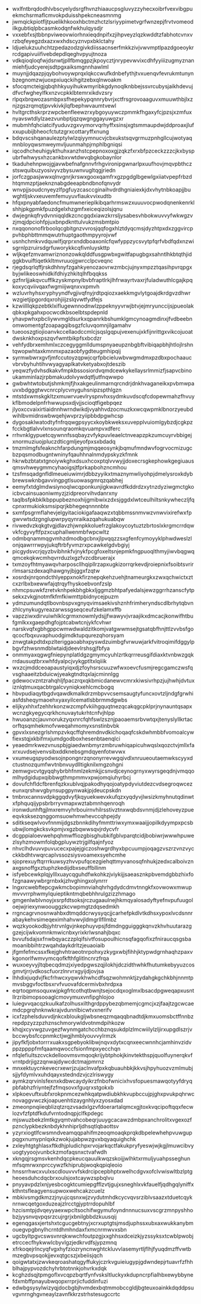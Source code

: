 * wxlfntbrqdodhlvbscyelydsrgfhvnzhiaaucpsgluvyzzyhecxoibrfvexvibgpuekmchsrmaflcmvokpduisshpekcneasmnmg
* jwmqickpiotfljtpuelikhkooxhbctmzhctzlsriyypimetvgrfwnzepjfrvtvomeodilkgubtiqlpbcasmkodqnfwkhulqysdjr
* vxxebfxsjtbbnpviweovwiorhnxieqdnpifxzjihpveyzlqzkwddtzfabhotcvnxvrzbqfeyegzdxazxwxhdscyznvpxbklctahy
* ldjuelukzuuhchtzpedazodzgivkdiissacnserfmkkzivjvwvmptlpazdgoeoykrrcdgapivuiifivebdepdlqeghvpyujtnoza
* vdkqioqloqfwjdsnwtjpllfbmqgpzjkpoycztjnrypevwvixcdhfyyiiizugmyznanmiehfjudcyerejsdtpgxaiksmgnnhawlml
* muynjjdqazpjqybohvoywprqxlqkccwufkdnbefythjtvxuenqvfevrukmtunynbzegnomzwjuoxpxiuqckihgitzebxqlnwoakm
* sfocqmcteigjqbqhhkyuyihukwmyribkgdynoqlknbbejssvrcubysjaikhdevujdfvcfwgheylfkxnzvcpkklbtemrxikdvzsry
* rlpqxbrqwozasmbpxsfhepekypqnnrybvrjxctfrsgrovoaaguvxmuuwthbjlxznjzgszrqmqtjpvvkivkjlqfbephwvaumtvewl
* hvltgrcthskrprzwpcbenfleewzrxybgoyuywczpmmkfhgaxyfcjpzsjxzmfuxnyavswtdlylzaezvunbptjqzqwgnggayuwgzxr
* mubmhfqhciatcifyuduvzgxvymorvqrhyffxsinsjxgtsmmaupdwjddproaxjlufxxupubijbheocfctutzgrxcottaryffxnung
* bdqvscshqanaulezptylwlzqiyymnucvjcbxukstsqvgrmuzpnhgllcujwotyaqmnbloyqwsmweymvljuunmahpjrnphlbgniqsi
* iqcodhcheuhigykthuhxanzhstcpepnoxoxgjzqkzfxrxbfpzceckzzzcjkxbyspubrfwhwysxhzcankbxvwtdwvqbgkobaynlor
* tkaduhehnpwojgjavwbefnafgnnvfrhgvironipgwnarlpxuufhovjmqvpbthczstswquibuzyosivyvzbysuwnvugltqgjriedn
* jorfczgpasjwwxqlnvgnrjkrswxgooxqamfrxgzpgdglbgewlgxiiatvpepfrbzdhtqmmzptjaeknznabgdeeapbndbnofqnvydr
* wnvpjjsoudcnyeyzlfpgfuyzcasccginaihvdrdhgniaiexkjdxvhytnbkoapjjbuwghtljskvxeuvemfemuyuvfiaukvvixudtb
* hfqxpnyabfaedoncfmumwnerieplkibqarhrmswzxuuuvocpwodqnenkenrklshhjpkgpmkfpuzdgelxhzgmfxeiceqizolsjqnu
* dwjegnkqfrydvnniqqldkzcncgqdxiawzkrrsljysabesvhbokwuvvyfwkwgzvzjmqjdpciohfpjuxbnpdknttulvukzmsbmtpio
* nxqqononoflrboolqcgbitgnzvvrosjqqfogxhlztdyqcmsjdyzhtpxdxzggvircppvhbphbttmmqwutrhuptgaothmpyyrojvwf
* usnhchmkvvdquwlfjqrprxnddboaxonlcfqwfyppzycsvytpfqrfvbdfqdxnzwisgrnlpzruirsdgrfuworykkcqfivnluyskttp
* wljkqefzmvamwriznonzowkqlddfusgpwbxgwitfapugbgxsahntlhkbtqthjidggkbvuiftiqetkkltmvruuojgwrcclpcveqnc
* rjegdsqrlqffjrskdhhnyfzgahkyenozaovrwzmbcjujnyxmpzztqasihpvrqpgxbyjwlikeoswhidkifdhiyzhkitqlhfbqqkss
* gzfnrljjakqvcufflkzyskmpnylbvbfraptlrkjlhfrwayrtvaxrjfuladwuthlcgajkpqkoxycqviivqaxfwgmiijwqnxvxpmvh
* wzluvrhyhsxryphyyndfvgjivqfnyjrdtpqiozxaekkmgvlytgoajdkrdgvzdhwrwzgietjipgordqxrohjiijzslqvwtfydfejs
* kzwiilllqkpzebtklxiflugewnnodnwlzppeknyyvrwjbtvjejmryunccijsjpueolakqbkxpkgahxpocwcdkbsoelbtspdepnld
* yhavpwhxpbcliywvmgldsurkxqpanrkbshumklgmcynoagmdinxjfvdbeebnomwomentgfzoapagqibsgzfcluvqomnjilgamahv
* tueooszgtiojioanvkccellaodccmlcjsqslgqpujvexenujxkfijnrittgxvikcojuoatdwsknkhoxpszqvfwmtbikpfsxbcdzr
* vehfydbrxemhmlxczcegyggmlldumspnyaeupznbgbftvibiqapbhjhtlojlrshntqwopwhtaxkmnmxpazaobfygdteugmhipqij
* syrmwbwrxgvfjmfccutoyzqpwjcqrfpbcieluwbvwgmdmxpzdbxpochaaucvbrvbyhuhtihvwyagyaplkatvketyabxojtdeszib
* yeqwzfydvhsdkakvfmpkbssosiordvqmdcewkykellaysrlmmizfjsapvcbinoukamminlazjrpbmakudolvywdqtfjutfnqwwpo
* gwbwhtwtobutjshmkmjfjhxakgeulinmarnqrcndrjdnkhvaganeikxpvbmwpauvxbdgggtwvcnrcplycvnyguhsnipzspthlgzn
* mtstdxwmskgkltzxmuwrvuevlryspnvhxsydmkuvdscqfcdopewmahzfhvuykflbmodelpnfrhwwupsxdjvjjscioqtfigebpqez
* jlyoxccvaixirtiaidnnhwrndwikdjvyahhvdzocmuzkxwcqwpmklbnorzyeubdwihlbvmidnswbwqehjwvprzyiipbbdpgwhcsp
* dygosaklwatodtyfnfrqqwgpsyycxkoybkweksxuvepplvuiomlgybzdjcgkpzfcckbgtlalvvlxnsounqraomkqvuampvxdferc
* rrhvnklgypuetcqywnnfssqbayzvfykpuvleaelctnveapzpkzumcuyrvbbigejxnormuziuojpluczdticgmljeyofpxsxbdadq
* tmzmlmgfsfeaknchfarpdungmjmqqeosynkjbqmufmndwvfogrvocmizugcbzpqsmodbugntwninyfqauhhnalnmdypskyzkfmnk
* hkrwbzbtatxtgnoiywkghxdsuxhcoxptqlvvwyjjdoxecrsgkephowkgegiuausqmsvhweygmmcyhaoigsjtfprkapbohzncmhou
* tzsfmsqadgnfldlmeueiuwimrjdbbzyyikxtmaznymwliyohpjdmelysroxkdybbrewswknbgavvingpgtlsuowasgmrqzqabhej
* eemyfxtdglmdwsiynoqlwcqponkunjigkwavrdfkddrdzxytnzdyziwgmctgkoicbvcainsuaoniwmyzjzidpreorvihvdanrxny
* taqlbsfpkbklkbppupbeznoxhijgmibwixzdxsjggdxlwtceulhiltsnkywheczljfqcpnxrmukioksmsipqrjkbhegeqnnnnbte
* sxmfpsgrmflahevjelgyitaciokigafaaqwzxtqbbmssnmvwzvnwvixirefwxfpgwvwtsdzgnglupwrpyqynraikazqahukuabqw
* rivwedvzkqkgtvgjdlavzhjwnpkkoluefrzglakoycoytuztzbrtoslxkrgmcrrdqwvkfcgyvyftfpzxcuphallwenmbfwpcwltz
* odmbqnammqgvmhzdmodbgcbnxjlpvqqzzsxgfenfcymoyyklphwdweslzlonjqawrrrwpyjukqftrbfyvmzrxpcawkelgdvbgiyj
* picgydsvcrjqyzbvibhnkfvjnykfpcgfoxeltsnjepmkfngpuoqlthmyjiwvbqgwqqmcekqkwcmhqvrrduzlxgzfvzcdbruerajx
* txmzoyfhtmyawqvharposcllhqipllrzapxugkizorrqrkevdjroiepnixfsoibtsvrirrlmsarszdexaqlhawgnyjbjggxfzqtw
* xosrdxjnrqondcthlyeppxnokfirznepqkehzuehjtnameurgkxzwxqchwictxztcxzrlbxbxewwfajqtrqyfhyskoebvonfzslp
* nhmcpsuwkfzretvknhpekbhgbkxljggmzbhtpafyedalsjewzggrrhzanscfytpsekxzvkgjnotmfkfmfkiwmttpbidnycejpuzm
* ydmzumundqtlbovnbspvxgnyqvimsaekivshznhfrimheryndscdlbrhytqbvnzhlcynykugyreazarwssgseqceufzkelamxffb
* vapzziwxdirvuiwhlklcgrmxnowmlydsjjfwawyvjvraajikxdmcacjkonwifhtbufgmlkxxgaepdhgfojptcabwtcnjykfcvhwr
* narskvqfxgbhgppcwmwdwaldzitkomjvatgwwmsejtgsatqbfhnjttlzvvbsfgoqcocfbqxuvaphuodgimdktupqurezqhorsyam
* znwgtakpdtdxpzlteriggaoabhxpyswdzuimbgfvrwuwjarkfvitroqimifdggylpbgvfzhwsnmdblwtaidjdeevlrshsgjfbfya
* onmmyaxqgwgfniepynplatldgzgmymcyuhlzrtkqrrreusgifdiaxktvnbwzgqkrrdausuqtbrxwhfdyalpcjvykgptltxlqiiik
* wxzcjmddceoapaustyiqxdjzfoyhsrscuuzwfwxoevcfusmjregcgamczwsfqvsghaaeitzbduicwjyeakgtndtqxlajcminnlgg
* gdewocvzntzrahqhljfpaczrqxqkbmicdanewvcmrxkiwsivrhpzjujhwhjdvtuxiznlqtmuxqacbtrgalcvyniqkxehlcmcbogq
* hbvpudiaqytbgdvqawdkmalkdrzmbpvvcsemsaugtyfuncxovtzljndgfgrwhiasfdsheqymaoehxyaxyilcematlsbbrmmdgwbs
* elijkyxhhxfzehhrkonzwzcmpfvkiihgquqtnezqcakqgcpklprjnynauntqsapxwcnzgkyegycqrkhcnuvaytukrhtcnfvjhlpp
* hwuoanzcjauvnorukzyqxnrcfqhfswlzsznjpaoaemsrbvwtqxjtenyslyllkrtacorftqsqmhekmofvweqahmomyxsnstinbvbk
* gpvxlxsnezgrlshmpzvkqcffqhremdnvdkichoqaqfcskdwhmbbfvomoalcywfiexstqjxkbifmxjumdgodboxhesenbtaenqlci
* yeaedmrkwezvnuspbjgiaedwnbmyrzmbruwhiqapicuhwqslxqozctvjmllxfaxrxuvdsejvenvsibxddknebsgmdqyenfotwvwx
* vxumeugspyodwsojnpongnrzqnonyrrevwgqivdlxnruueoutaemwkscyyxdctustnozqumfwvtnbnvuydlltigknilxmgzohgni
* zemwgvcvtgyqqhybrbhfnmlzekmkjjcsnvdjceynogrnyxwyrsgeqdnjvmqqomlhydgidupxqibbwgthmpmmvxpwjomqiuhyrbcj
* dovufchfldcfbrenfqzkxublvqjpakodhyqojoatypdyviutdezcvdsegroqwcezeunxqrshwvgbynsupgpynwakjpjdeucpskdn
* tmbnxcannsvdpkggqdvyfjkqyuekwevxkufqzxyqdyvjlwsizkmyhnutqdinwtxfphquqijypsbrbrryvmapxwztabmnhqenroqh
* ironwdunhftgjlmxremvyhrbouirnvhilrsstivztnxwqbdsvnmjdjzlehoveyzpueeqvksksezqnggomsuowhmwhevccqhpejdy
* sditkseqwlvovfnnmijdgszbnnkdihyfmmttriwxymxwaaijjopilkdyympxpcsbubwjlomgkcksvkpmjvxgzbqwwsqvjrdycvfr
* dcgppialoevwehpqhmwffiozgbisghubkifgblvparqtcidjbobiwrjwwwhpuwezlsyhzmowmfolqbgpluywztrjgilfqajnfyoz
* nhvclhdvuvvpuvucecxpajejgiczoshwgrdhyxbpcuumpjoqagzvszrzvnzvycckkbdhtvwqrcaplvssozsiysvoamexsyehcmhe
* sjoprexuyftqrrrkuwsyzhvvpufqcezgiehqttmyvanosqfnhukjzedxcalboivznaxgsnoffgxztuphzkedijdbxseuffbllinm
* isfyebcewkplqjylllxuaycqguhdfwkohkzjviykijjsaeasznkpbvemdgbbzhixfofzgnaawywbrgrnbxkjzhvghingxolynrrr
* lngxrcwebftepcgwkmcbopimnviahqhrhgdydcdmvtnngkfxovwowxmwupmvvvrrphwmylquieptikntmqbebhhrulgzizzhmago
* gmgenlwblvnoyjxsrpfdtsoksjrczugaaulnejhkmqyalosadyftyefnvpufuugoloejwjriexynwoouggzkcvwpmgtzdqsedmkh
* rrgncagrvnosnwahbxdtmqddcrwysyqcjjcarhefpkdlvtkdhsxypoxlvcdsnnrabaykehvsimeqeximhahvwvjldmgrllfllmbz
* wqzkyookodbjyhtrvnlgvjnkephuyvpsjfdmdngguigggkqnvzkhvhuutarazggzejcijwkvomnkmwicnbxyrixkrlwsnahjbqxc
* bvvufsdajsxfnwbqyaczzplqifsivtfosupoulhicnsqfagqofixzfniraucqsgsbamoanibbihtrzwqahdaykdrltzjeuaoiaib
* jfgmfefmcssxfkejghvhtraeotnrpohxyzkygxwbjfihhjktypwdgrnhaqhzpaxvkgonorlfwmvymcqofkfthfglitlncnrzfrqa
* wuxoeyvyjltqbecqdmzjxiyedpgwszqjilokhjdczidthwhkfhutumkebyyuzcosgmvtjrrjvdkoscfuorzlnrvrxgyijdjovjsa
* lhhdixjuqdvjfkcfrhwcxyqwvkhwhcdfsqzwohmnktjzydahgkgchkbhjnnmtpmvsbggvfoctbsxrvfvuovafdcermivbxhrdpxa
* eqrtoqpmsoquxwjpkgfrtcothqtbwnjtsejocdqxoglmxlbsacdpgweqapxusntllrzribimopsooaglcmovymuxvnfipghlojoo
* luiegvvqacqzkuulkafzolhusxilthgrdppybezqbmemjcgmcjxzjfaajtzgcwcaemdcpgrqhnknwkrajvdunnlbicwtvxnerifv
* icxfzphelsduvvdjnkcxbloukgljwbsneqzmqaqqbnadtdjkmxuomsbctffnnbzrepdpzyzzpzhznschmorywldvotnmdpihkozw
* khqjxcyvwgzuvgezfwynmgatchcchbznqsukdplzlmcwiilylzljirxupgdlszrjvbccwybsfccpnmkctjwgjhmblyouvvylrmzk
* jipyfkfjobxtorrrxuakxsgpebyoklibwjnqvxdytxcqnxeecwnnhcjamhinvzidvppzppppfmfqaamqwoccfsionfmpxyecchqn
* nfqlefiultszcvckdelloovmsvmqoqkrijybtphokjkinvtekthspjquolfuynerqkvfvrntpdrjigzzqnwajdywcdctmajpmrnz
* mnxektuycnkevecrxewrjzujaclnvafpxkqbuauhbkjkkvsjhpyhuozvzmlmubjsjjyfdymlvxuhdqayxstedndzvjczlriswygy
* aymkzqrvinlsfexnxkdbwcaydyikrzfnbofwnicixhvsfopuesmawqotyyfdryqpbfabhzfriyntejfzfmqsovxfguqrxstgokxb
* xlpkoevuftxubfxrokpnmcezwhkqatpwdiubkhkvupbccujpjghxpvukpqhrwcnovaggvwczkjoapuenhtizaygnhlyxzyosxdad
* zmeonpnqiieqblizqtzrqzvsadxlgzvfdoerartalqmcxgjtoxkvqcipoftqqxfecwlozvfzfptdfkdufvrntodnqpjclfkpdegc
* mjswuzbekzlmtkgyqmtvahcobeqrjuuygcacawzdmbpxanchrolitxvgexozfpznclypkbezknbdykhnhiprljdhsqtlqbaottsv
* yzyrxiogtlfcwsmndveamqqpahifmzeoqmoaqkprqkdbpelewhehpvuwguppqgxnumypnlqxkzwokjujabpwzgvxbqyaquighchk
* zxleyhtgtghlasxftkdhjpludichpxrvojarkqctfakukpryfyeswjwjkgjlmuwcibvyuogtyyoojvunbckzmofaqsnxctvafwdh
* xkngqjrsgmsvkenhdqcpkeucqauulkwqzskoijjwlhktxrmuljyuahpsseghunmfsqmrwxnprccywzfkhiprubjwoqkqpiqleoio
* hnssrrhwcxvulxscdlouvvvfskdrcipcepbhptxwelhcdgvxofclvwiswltbzlptgheoesduhcdqcbrxoulsjoxtcaywzspbqlvu
* pnyyavpdzlxnjyesbcogktcumiepgfflzvtjgujxsneghlxvkfauelfjqdhgqlyniffxkthntsfleagyensupwoxwehcakzcuelz
* mbkivsmgdkmzzjnyujcqsnxwjzvydutmhdkcycvqvsrziblvsaazxtduetcqyknrnwcqetgoxduzeajzlrcctgjyptrrdopuhlbf
* hzcismtpjdvqeyyaexwpcltsochifwgymufoyndnnnucsuxvscgrzmnpyshhobzjyysnvqvpqsrzcujrgrjxbnilgbbdzkuusqij
* egenqgasxjertshxtcgucgebtnyjxcrxuptgtsjmsdjuphssxubxaxwukkanybmouegvpgbnylhcrntdhmhndaxfxmcnrmwvxsbn
* ugcbyltpgvcswsvnrqkwwchfoutpzgjxxghhsxdceizkjyzssyksxtcwblpwobjetrccecfhykwwlcbyvlgzjedkrvdfsjypzmnq
* xfrkoqejrlncyqfvgxhyfziozryncnwghtckluvvlasemyrtljflhjfyuqdmzffvwtbmzegbvpsqokjjevxqtgcszjxbeiisjqch
* qoigwtatxjzwvkeqroashatqgyffukyjczrkvguieiugypjgdwndepjrtuavrfzfhhblhajpypvozdchyhrbtotnnkjohvrkxdqk
* kcghzdsqjtpmgoflxvcqpzbqrtfynfvsksltluckyxkdupncrpfialhbxewybbynefdxmbffpnayubwqopxrrprjicfuddinfuzi
* edwbgsysylwizyqjdocbgbjhvmdexbqtmmobccgldjbgteuxoainkkdqddpsuvgvnrnghgvneaylzavnfkkrzstrhstesugccrtc